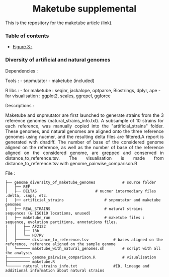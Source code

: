 <h1 align="center"> Maketube supplemental </h1>

This is the repository for the maketube article (link).

### Table of contents

<!--ts-->
-  [Figure 3 : ](#genome_diversity_tag)


### <a name="genome_diversity_tag"></a>Diversity of artificial and natural genomes

Dependencies :

Tools : 
	- snpmutator
	- maketube (included)

R libs : 
	- for maketube : seqinr, jackalope, optparse, Biostrings, dplyr, ape
	- for visualisation : ggplot2, scales, ggrepel, ggforce

Descriptions :

<p align="justify">
Maketube and snpmutator are first launched to generate strains from the 3 reference genomes (natural_strains_info.txt).
A subsample of 10 strains for each reference, was manually copied into the "artificial_strains" folder.
These genomes, and natural genomes are aligned onto the three reference genomes using nucmer, and the resulting delta files are filtered.A report is generated with dnadiff.
The number of base of the considered genome aligned on the reference, as well as the number of base of the reference aligned on the considered genome, are grepped and conserved in distance_to_reference.tsv.
The visualisation is made from distance_to_reference.tsv with genome_pairwise_comparison.R
</p>

File :
```
├── genome_diversity_of_maketube_genomes			# source folder
│   ├── REF
│   ├── DELTAS							# nucmer intermediary files .delta, .snps, etc.
│   ├── artificial_strains					# snpmutator and maketube genomes
│   ├── REAL_STRAINS						# natural strains sequences (& IS6110 locations, unused)
│   ├── maketube_run						# maketube files : sequence, evolution partitions, annotations files. 
|   │   ├── AF2122
│   │   ├── 18b
│   │   └── H37Rv
│   ├────── distance_to_reference.tsv			# bases aligned on the reference, reference aligned on the sample genome
│   └────── maketube_with_natural_genomes.sh		# script with all the analysis
├────────── genome_pairwise_comparison.R			# visualisation
├────────── maketube.R
└────── natural_strains_info.txt				#ID, lineage and additional information about natural strains
```

